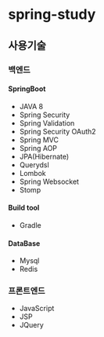 # spring-study

## 사용기술
### 백엔드
#### SpringBoot
- JAVA 8
- Spring Security
- Spring Validation
- Spring Security OAuth2
- Spring MVC
- Spring AOP
- JPA(Hibernate)
- Querydsl
- Lombok
- Spring Websocket
- Stomp

#### Build tool
- Gradle

#### DataBase
- Mysql
- Redis

### 프론트엔드
- JavaScript
- JSP
- JQuery
